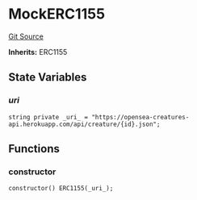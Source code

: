 # MockERC1155
[Git Source](https://github.com/Mill1995/VABDAO/blob/217c9b2f97086a2b56e9d8ed6314ee399ea48dff/contracts/mocks/MockERC1155.sol)

**Inherits:**
ERC1155


## State Variables
### _uri_

```solidity
string private _uri_ = "https://opensea-creatures-api.herokuapp.com/api/creature/{id}.json";
```


## Functions
### constructor


```solidity
constructor() ERC1155(_uri_);
```

